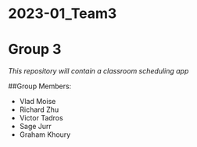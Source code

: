 # 2023-01_Team3
# Group 3

*This repository will contain a classroom scheduling app*

##Group Members:
* Vlad Moise
* Richard Zhu
* Victor Tadros
* Sage Jurr
* Graham Khoury
